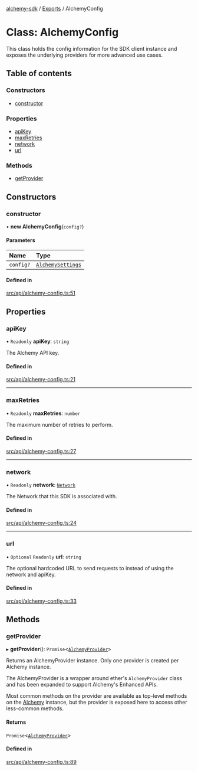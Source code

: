 [alchemy-sdk](../README.md) / [Exports](../modules.md) / AlchemyConfig

# Class: AlchemyConfig

This class holds the config information for the SDK client instance and
exposes the underlying providers for more advanced use cases.

## Table of contents

### Constructors

- [constructor](AlchemyConfig.md#constructor)

### Properties

- [apiKey](AlchemyConfig.md#apikey)
- [maxRetries](AlchemyConfig.md#maxretries)
- [network](AlchemyConfig.md#network)
- [url](AlchemyConfig.md#url)

### Methods

- [getProvider](AlchemyConfig.md#getprovider)

## Constructors

### constructor

• **new AlchemyConfig**(`config?`)

#### Parameters

| Name | Type |
| :------ | :------ |
| `config?` | [`AlchemySettings`](../interfaces/AlchemySettings.md) |

#### Defined in

[src/api/alchemy-config.ts:51](https://github.com/alchemyplatform/alchemy-sdk-js/blob/53be393/src/api/alchemy-config.ts#L51)

## Properties

### apiKey

• `Readonly` **apiKey**: `string`

The Alchemy API key.

#### Defined in

[src/api/alchemy-config.ts:21](https://github.com/alchemyplatform/alchemy-sdk-js/blob/53be393/src/api/alchemy-config.ts#L21)

___

### maxRetries

• `Readonly` **maxRetries**: `number`

The maximum number of retries to perform.

#### Defined in

[src/api/alchemy-config.ts:27](https://github.com/alchemyplatform/alchemy-sdk-js/blob/53be393/src/api/alchemy-config.ts#L27)

___

### network

• `Readonly` **network**: [`Network`](../enums/Network.md)

The Network that this SDK is associated with.

#### Defined in

[src/api/alchemy-config.ts:24](https://github.com/alchemyplatform/alchemy-sdk-js/blob/53be393/src/api/alchemy-config.ts#L24)

___

### url

• `Optional` `Readonly` **url**: `string`

The optional hardcoded URL to send requests to instead of using the network
and apiKey.

#### Defined in

[src/api/alchemy-config.ts:33](https://github.com/alchemyplatform/alchemy-sdk-js/blob/53be393/src/api/alchemy-config.ts#L33)

## Methods

### getProvider

▸ **getProvider**(): `Promise`<[`AlchemyProvider`](AlchemyProvider.md)\>

Returns an AlchemyProvider instance. Only one provider is created per
Alchemy instance.

The AlchemyProvider is a wrapper around ether's `AlchemyProvider` class and
has been expanded to support Alchemy's Enhanced APIs.

Most common methods on the provider are available as top-level methods on
the [Alchemy](Alchemy.md) instance, but the provider is exposed here to access
other less-common methods.

#### Returns

`Promise`<[`AlchemyProvider`](AlchemyProvider.md)\>

#### Defined in

[src/api/alchemy-config.ts:89](https://github.com/alchemyplatform/alchemy-sdk-js/blob/53be393/src/api/alchemy-config.ts#L89)
